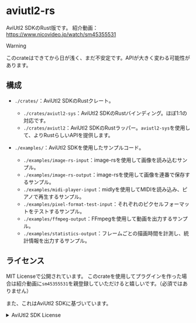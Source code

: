 # aviutl2-rs

AviUtl2 SDKのRust版です。
紹介動画：<https://www.nicovideo.jp/watch/sm45355531>

> [!WARNING]
> このcrateはできてから日が浅く、まだ不安定です。APIが大きく変わる可能性があります。

## 構成

- `./crates/`：AviUtl2 SDKのRustクレート。
  - `./crates/aviutl2-sys`：AviUtl2 SDKのRustバインディング。ほぼ1:1の対応です。
  - `./crates/aviutl2`：AviUtl2 SDKのRustラッパー。`aviutl2-sys`を使用して、よりRustらしいAPIを提供します。

- `./examples/`：AviUtl2 SDKを使用したサンプルコード。
  - `./examples/image-rs-input`：image-rsを使用して画像を読み込むサンプル。
  - `./examples/image-rs-output`：image-rsを使用して画像を連番で保存するサンプル。
  - `./examples/midi-player-input`：midlyを使用してMIDIを読み込み、ピアノで再生するサンプル。
  - `./examples/pixel-format-test-input`：それぞれのピクセルフォーマットをテストするサンプル。
  - `./examples/ffmpeg-output`：FFmpegを使用して動画を出力するサンプル。
  - `./examples/statistics-output`：フレームごとの描画時間を計測し、統計情報を出力するサンプル。

## ライセンス

MIT Licenseで公開されています。
このcrateを使用してプラグインを作った場合は紹介動画に`sm45355531`を親登録していただけると嬉しいです。（必須ではありません）

また、これはAviUtl2 SDKに基づいています。

<details>
<summary>AviUtl2 SDK License</summary>

```
---------------------------------
AviUtl ExEdit2 Plugin SDK License
---------------------------------

The MIT License

Copyright (c) 2025 Kenkun

Permission is hereby granted, free of charge, to any person obtaining a copy
of this software and associated documentation files (the "Software"), to deal
in the Software without restriction, including without limitation the rights
to use, copy, modify, merge, publish, distribute, sublicense, and/or sell
copies of the Software, and to permit persons to whom the Software is
furnished to do so, subject to the following conditions:

The above copyright notice and this permission notice shall be included in
all copies or substantial portions of the Software.

THE SOFTWARE IS PROVIDED "AS IS", WITHOUT WARRANTY OF ANY KIND, EXPRESS OR
IMPLIED, INCLUDING BUT NOT LIMITED TO THE WARRANTIES OF MERCHANTABILITY,
FITNESS FOR A PARTICULAR PURPOSE AND NONINFRINGEMENT. IN NO EVENT SHALL THE
AUTHORS OR COPYRIGHT HOLDERS BE LIABLE FOR ANY CLAIM, DAMAGES OR OTHER
LIABILITY, WHETHER IN AN ACTION OF CONTRACT, TORT OR OTHERWISE, ARISING FROM,
OUT OF OR IN CONNECTION WITH THE SOFTWARE OR THE USE OR OTHER DEALINGS IN
THE SOFTWARE.
```

</details>
